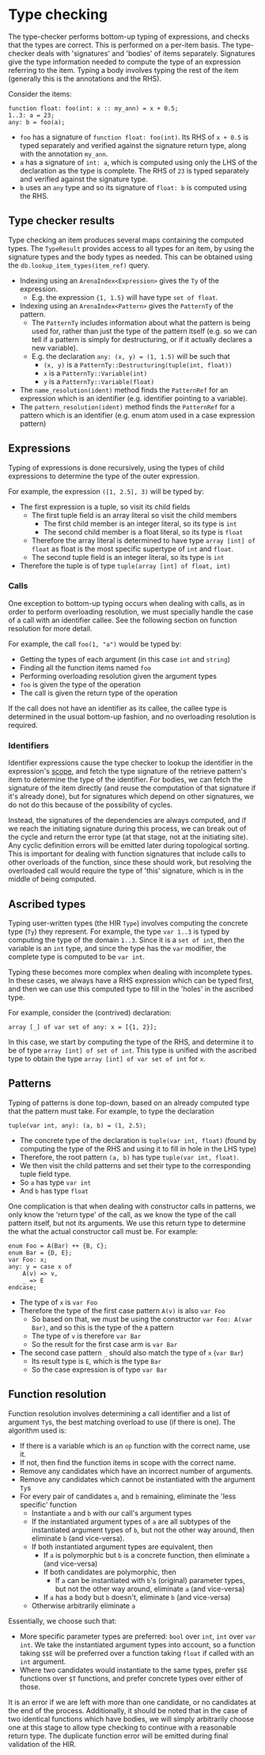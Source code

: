 # Type checking

The type-checker performs bottom-up typing of expressions, and checks that the types are correct. This is performed on a
per-item basis. The type-checker deals with 'signatures' and 'bodies' of items separately. Signatures give the type
information needed to compute the type of an expression referring to the item. Typing a body involves typing the rest of
the item (generally this is the annotations and the RHS).

Consider the items:

```mzn
function float: foo(int: x :: my_ann) = x + 0.5;
1..3: a = 23;
any: b = foo(a);
```

- `foo` has a signature of `function float: foo(int)`. Its RHS of `x + 0.5` is typed separately and verified against the
  signature return type, along with the annotation `my_ann`.
- `a` has a signature of `int: a`, which is computed using only the LHS of the declaration as the type is complete. The
  RHS of `23` is typed separately and verified against the signature type.
- `b` uses an `any` type and so its signature of `float: b` is computed using the RHS.

## Type checker results

Type checking an item produces several maps containing the computed types. The `TypeResult` provides access to all types
for an item, by using the signature types and the body types as needed. This can be obtained using the
`db.lookup_item_types(item_ref)` query.

- Indexing using an `ArenaIndex<Expression>` gives the `Ty` of the expression.
  - E.g. the expression `{1, 1.5}` will have type `set of float`.
- Indexing using an `ArenaIndex<Pattern>` gives the `PatternTy` of the pattern.
  - The `PatternTy` includes information about what the pattern is being used for, rather than just the type of the
    pattern itself (e.g. so we can tell if a pattern is simply for destructuring, or if it actually declares a new
    variable).
  - E.g. the declaration `any: (x, y) = (1, 1.5)` will be such that
    - `(x, y)` is a `PatternTy::Destructuring(tuple(int, float))`
    - `x` is a `PatternTy::Variable(int)`
    - `y` is a `PatternTy::Variable(float)`
- The `name_resolution(ident)` method finds the `PatternRef` for an expression which is an identifier (e.g. identifier
  pointing to a variable).
- The `pattern_resolution(ident)` method finds the `PatternRef` for a pattern which is an identifier (e.g. enum atom
  used in a case expression pattern)

## Expressions

Typing of expressions is done recursively, using the types of child expressions
to determine the type of the outer expression.

For example, the expression `([1, 2.5], 3)` will be typed by:

- The first expression is a tuple, so visit its child fields
  - The first tuple field is an array literal so visit the child members
    - The first child member is an integer literal, so its type is `int`
    - The second child member is a float literal, so its type is `float`
  - Therefore the array literal is determined to have type
    `array [int] of float` as float is the most specific supertype of `int` and
    `float`.
  - The second tuple field is an integer literal, so its type is `int`
- Therefore the tuple is of type `tuple(array [int] of float, int)`

### Calls

One exception to bottom-up typing occurs when dealing with calls, as in order to perform overloading resolution, we
must specially handle the case of a call with an identifier callee. See the following section on function resolution
for more detail.

For example, the call `foo(1, "a")` would be typed by:

- Getting the types of each argument (in this case `int` and `string`)
- Finding all the function items named `foo`
- Performing overloading resolution given the argument types
- `foo` is given the type of the operation
- The call is given the return type of the operation

If the call does not have an identifier as its callee, the callee type is determined in the usual bottom-up fashion, and
no overloading resolution is required.

### Identifiers

Identifier expressions cause the type checker to lookup the identifier in the expression's [scope](./scope.md), and
fetch the type signature of the retrieve pattern's item to determine the type of the identifier. For bodies, we can
fetch the signature of the item directly (and reuse the computation of that signature if it's already done), but for
signatures which depend on other signatures, we do not do this because of the possibility of cycles.

Instead, the signatures of the dependencies are always computed, and if we reach the initiating signature during this
process, we can break out of the cycle and return the error type (at that stage, not at the initiating site). Any
cyclic definition errors will be emitted later during topological sorting. This is important for dealing with function
signatures that include calls to other overloads of the function, since these should work, but resolving the overloaded
call would require the type of 'this' signature, which is in the middle of being computed.

## Ascribed types

Typing user-written types (the HIR `Type`) involves computing the concrete type (`Ty`) they represent. For example, the
type `var 1..3` is typed by computing the type of the domain `1..3`. Since it is a `set of int`, then the variable is an
`int` type, and since the type has the `var` modifier, the complete type is computed to be `var int`.

Typing these becomes more complex when dealing with incomplete types. In these cases, we always have a RHS expression
which can be typed first, and then we can use this computed type to fill in the 'holes' in the ascribed type.

For example, consider the (contrived) declaration:

```mzn
array [_] of var set of any: x = [{1, 2}];
```

In this case, we start by computing the type of the RHS, and determine it to be of type `array [int] of set of int`.
This type is unified with the ascribed type to obtain the type `array [int] of var set of int` for `x`.

## Patterns

Typing of patterns is done top-down, based on an already computed type that the pattern must take. For example, to type
the declaration

```mzn
tuple(var int, any): (a, b) = (1, 2.5);
```

- The concrete type of the declaration is `tuple(var int, float)`
  (found by computing the type of the RHS and using it to fill in hole in the
  LHS type)
- Therefore, the root pattern `(a, b)` has type `tuple(var int, float)`.
- We then visit the child patterns and set their type to the corresponding tuple
  field type.
- So `a` has type `var int`
- And `b` has type `float`

One complication is that when dealing with constructor calls in patterns, we only know the 'return type' of the call, as
we know the type of the call pattern itself, but not its arguments. We use this return type to determine the what the
actual constructor call must be. For example:

```mzn
enum Foo = A(Bar) ++ {B, C};
enum Bar = {D, E};
var Foo: x;
any: y = case x of
    A(v) => v,
    _ => E
endcase;
```

- The type of `x` is `var Foo`
- Therefore the type of the first case pattern `A(v)` is also `var Foo`
  - So based on that, we must be using the constructor `var Foo: A(var Bar)`, and so this is the type of the `A` pattern
  - The type of `v` is therefore `var Bar`
  - So the result for the first case arm is `var Bar`
- The second case pattern `_` should also match the type of `x` (`var Bar`)
  - Its result type is `E`, which is the type `Bar`
  - So the case expression is of type `var Bar`

## Function resolution

Function resolution involves determining a call identifier and a list of argument `Ty`s, the best matching overload to
use (if there is one). The algorithm used is:

- If there is a variable which is an `op` function with the correct name, use it.
- If not, then find the function items in scope with the correct name.
- Remove any candidates which have an incorrect number of arguments.
- Remove any candidates which cannot be instantiated with the argument `Ty`s
- For every pair of candidates `a`, and `b` remaining, eliminate the 'less specific' function
  - Instantiate `a` and `b` with our call's argument types
  - If the instantiated argument types of `a` are all subtypes of the instantiated argument types of `b`, but not the
    other way around, then eliminate `b` (and vice-versa).
  - If both instantiated argument types are equivalent, then
    - If `a` is polymorphic but `b` is a concrete function, then eliminate `a` (and vice-versa)
    - If both candidates are polymorphic, then
      - If `a` can be instantiated with `b`'s (original) parameter types, but not the other way around, eliminate `a`
        (and vice-versa)
    - If `a` has a body but `b` doesn't, eliminate `b` (and vice-versa)
  - Otherwise arbitrarily eliminate `a`

Essentially, we choose such that:

- More specific parameter types are preferred: `bool` over `int`, `int` over `var int`. We take the instantiated
  argument types into account, so a function taking `$$E` will be preferred over a function taking `float` if called
  with an `int` argument.
- Where two candidates would instantiate to the same types, prefer `$$E` functions over `$T` functions, and prefer
  concrete types over either of those.

It is an error if we are left with more than one candidate, or no candidates at the end of the process. Additionally,
it should be noted that in the case of two identical functions which have bodies, we will simply arbitrarily choose one
at this stage to allow type checking to continue with a reasonable return type. The duplicate function error will be
emitted during final validation of the HIR.
